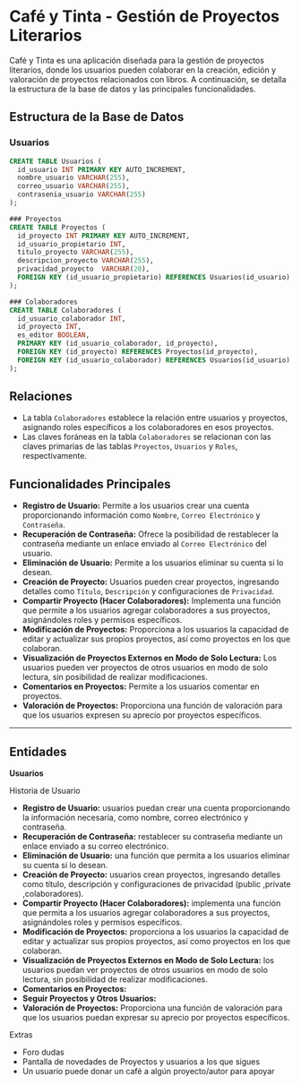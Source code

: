 # Café y Tinta - Gestión de Proyectos Literarios
Café y Tinta es una aplicación diseñada para la gestión de proyectos literarios, donde los usuarios pueden colaborar en la creación, edición y valoración de proyectos relacionados con libros. A continuación, se detalla la estructura de la base de datos y las principales funcionalidades.

## Estructura de la Base de Datos

### Usuarios
```sql
CREATE TABLE Usuarios (
  id_usuario INT PRIMARY KEY AUTO_INCREMENT,
  nombre_usuario VARCHAR(255),
  correo_usuario VARCHAR(255),
  contrasenia_usuario VARCHAR(255)
);

### Proyectos
CREATE TABLE Proyectos (
  id_proyecto INT PRIMARY KEY AUTO_INCREMENT,
  id_usuario_propietario INT,
  titulo_proyecto VARCHAR(255),
  descripcion_proyecto VARCHAR(255),
  privacidad_proyecto  VARCHAR(20),
  FOREIGN KEY (id_usuario_propietario) REFERENCES Usuarios(id_usuario)
);

### Colaboradores
CREATE TABLE Colaboradores (
  id_usuario_colaborador INT,
  id_proyecto INT,
  es_editor BOOLEAN,
  PRIMARY KEY (id_usuario_colaborador, id_proyecto),
  FOREIGN KEY (id_proyecto) REFERENCES Proyectos(id_proyecto),
  FOREIGN KEY (id_usuario_colaborador) REFERENCES Usuarios(id_usuario)
);
```


## Relaciones
- La tabla `Colaboradores` establece la relación entre usuarios y proyectos, asignando roles específicos a los colaboradores en esos proyectos.
- Las claves foráneas en la tabla `Colaboradores` se relacionan con las claves primarias de las tablas `Proyectos`, `Usuarios` y `Roles`, respectivamente.

## Funcionalidades Principales
- **Registro de Usuario:** Permite a los usuarios crear una cuenta proporcionando información como `Nombre`, `Correo Electrónico` y `Contraseña`.
- **Recuperación de Contraseña:** Ofrece la posibilidad de restablecer la contraseña mediante un enlace enviado al `Correo Electrónico` del usuario.
- **Eliminación de Usuario:** Permite a los usuarios eliminar su cuenta si lo desean.
- **Creación de Proyecto:** Usuarios pueden crear proyectos, ingresando detalles como `Título`, `Descripción` y configuraciones de `Privacidad`.
- **Compartir Proyecto (Hacer Colaboradores):** Implementa una función que permite a los usuarios agregar colaboradores a sus proyectos, asignándoles roles y permisos específicos.
- **Modificación de Proyectos:** Proporciona a los usuarios la capacidad de editar y actualizar sus propios proyectos, así como proyectos en los que colaboran.
- **Visualización de Proyectos Externos en Modo de Solo Lectura:** Los usuarios pueden ver proyectos de otros usuarios en modo de solo lectura, sin posibilidad de realizar modificaciones.
- **Comentarios en Proyectos:** Permite a los usuarios comentar en proyectos.
- **Valoración de Proyectos:** Proporciona una función de valoración para que los usuarios expresen su aprecio por proyectos específicos.

---


## Entidades
 **Usuarios**

Historia de Usuario
  - **Registro de Usuario:**  usuarios puedan crear una cuenta proporcionando la información necesaria, como nombre, correo electrónico y contraseña.
  - **Recuperación de Contraseña:** restablecer su contraseña mediante un enlace enviado a su correo electrónico.
  - **Eliminación de Usuario:** una función que permita a los usuarios eliminar su cuenta si lo desean.
  - **Creación de Proyecto:**  usuarios crean proyectos, ingresando detalles como título, descripción y configuraciones de privacidad (public ,private ,colaboradores).
  - **Compartir Proyecto (Hacer Colaboradores):** implementa una función que permita a los usuarios agregar colaboradores a sus proyectos, asignándoles roles y permisos específicos.
  - **Modificación de Proyectos:** proporciona a los usuarios la capacidad de editar y actualizar sus propios proyectos, así como proyectos en los que colaboran.
  - **Visualización de Proyectos Externos en Modo de Solo Lectura:**  los usuarios puedan ver proyectos de otros usuarios en modo de solo lectura, sin posibilidad de realizar modificaciones.
  - **Comentarios en Proyectos:**
  - **Seguir Proyectos y Otros Usuarios:**
  - **Valoración de Proyectos:** Proporciona una función de valoración para que los usuarios puedan expresar su aprecio por proyectos específicos. 

Extras
  - Foro dudas
  - Pantalla de novedades de Proyectos y usuarios a los que sigues
  - Un usuario puede donar un café a algún proyecto/autor para apoyar
